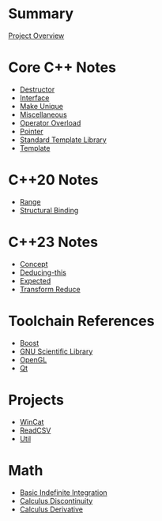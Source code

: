 # Summary

[Project Overview](README.md)

# Core C++ Notes

- [Destructor]()
- [Interface]()
- [Make Unique](docs/basic-std-make-unique-impl.md)
- [Miscellaneous](Miscellaneous/README.md)
- [Operator Overload]()
- [Pointer](Pointer/README.md)
- [Standard Template Library](docs/algorithms/quick-algorithm-lookup.md)
- [Template](Template/README.md)

# C++20 Notes

- [Range](docs/range-views-pipelines.md)
- [Structural Binding]()

# C++23 Notes

- [Concept]()
- [Deducing-this](docs/deducing-this.md)
- [Expected]()
- [Transform Reduce](docs/algorithms/std-transform-reduce.md)

# Toolchain References

- [Boost]()
- [GNU Scientific Library]()
- [OpenGL]()
- [Qt]()

# Projects

- [WinCat]()
- [ReadCSV]()
- [Util]()

# Math

- [Basic Indefinite Integration](docs/basic-indefinite-integration.md)
- [Calculus Discontinuity](docs/calculus-discontinuity.md)
- [Calculus Derivative](docs/calculus-derivative.md)
